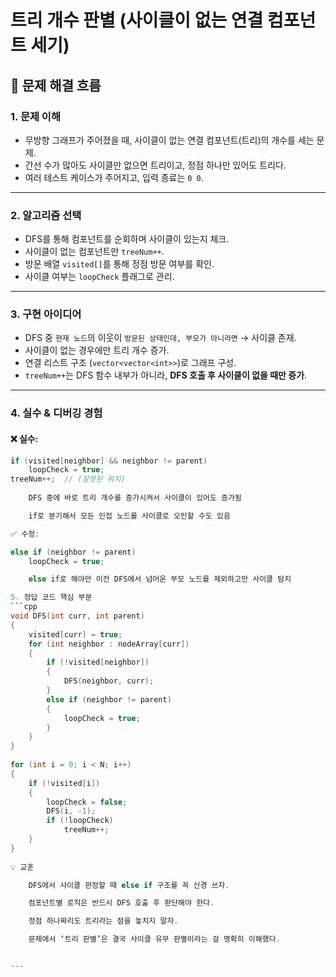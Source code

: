 # 트리 개수 판별 (사이클이 없는 연결 컴포넌트 세기)

## 🧠 문제 해결 흐름

### 1. 문제 이해
- 무방향 그래프가 주어졌을 때, 사이클이 없는 연결 컴포넌트(트리)의 개수를 세는 문제.
- 간선 수가 많아도 사이클만 없으면 트리이고, 정점 하나만 있어도 트리다.
- 여러 테스트 케이스가 주어지고, 입력 종료는 `0 0`.

---

### 2. 알고리즘 선택
- DFS를 통해 컴포넌트를 순회하며 사이클이 있는지 체크.
- 사이클이 없는 컴포넌트만 `treeNum++`.
- 방문 배열 `visited[]`를 통해 정점 방문 여부를 확인.
- 사이클 여부는 `loopCheck` 플래그로 관리.

---

### 3. 구현 아이디어
- DFS 중 `현재 노드`의 이웃이 `방문된 상태인데, 부모가 아니라면` → 사이클 존재.
- 사이클이 없는 경우에만 트리 개수 증가.
- 연결 리스트 구조 (`vector<vector<int>>`)로 그래프 구성.
- `treeNum++`는 DFS 함수 내부가 아니라, **DFS 호출 후 사이클이 없을 때만 증가**.

---

### 4. 실수 & 디버깅 경험

#### ❌ 실수:
```cpp
if (visited[neighbor] && neighbor != parent)
    loopCheck = true;
treeNum++;  // (잘못된 위치)
    
    DFS 중에 바로 트리 개수를 증가시켜서 사이클이 있어도 증가됨

    if로 분기해서 모든 인접 노드를 사이클로 오인할 수도 있음

✅ 수정:

else if (neighbor != parent)
    loopCheck = true;

    else if로 해야만 이전 DFS에서 넘어온 부모 노드를 제외하고만 사이클 탐지

5. 정답 코드 핵심 부분
```cpp
void DFS(int curr, int parent)
{
    visited[curr] = true;
    for (int neighbor : nodeArray[curr])
    {
        if (!visited[neighbor])
        {
            DFS(neighbor, curr);
        }
        else if (neighbor != parent)
        {
            loopCheck = true;
        }
    }
}
    
for (int i = 0; i < N; i++)
{
    if (!visited[i])
    {
        loopCheck = false;
        DFS(i, -1);
        if (!loopCheck)
            treeNum++;
    }
}
      
💡 교훈

    DFS에서 사이클 판정할 때 else if 구조를 꼭 신경 쓰자.

    컴포넌트별 로직은 반드시 DFS 호출 후 판단해야 한다.

    정점 하나짜리도 트리라는 점을 놓치지 말자.

    문제에서 ‘트리 판별’은 결국 사이클 유무 판별이라는 걸 명확히 이해했다.


---
